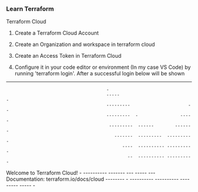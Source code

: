 ### Learn Terraform

Terraform Cloud

1. Create a Terraform Cloud Account

2. Create an Organization and workspace in terraform cloud

3. Create an Access Token in Terraform Cloud

4. Configure it in your code editor or environment (In my case VS Code) by running 'terraform login'. After a successful login below will be shown

---------------------------------------------------------------------------------

                                          -
                                          -----                           -
                                          ---------                      --
                                          ---------  -                -----
                                           ---------  ------        -------
                                             -------  ---------  ----------
                                                ----  ---------- ----------
                                                  --  ---------- ----------
   Welcome to Terraform Cloud!                     -  ---------- -------
                                                      ---  ----- ---
   Documentation: terraform.io/docs/cloud             --------   -
                                                      ----------
                                                      ----------
                                                       ---------
                                                           -----
                                                               -

